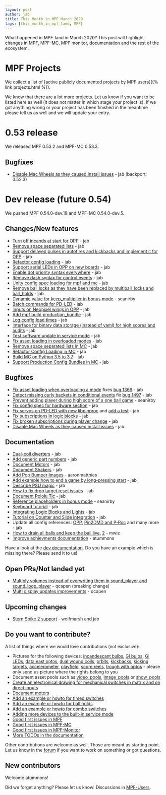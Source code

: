 ```yaml
---
layout: post
author: jab
title: This Month in MPF March 2020
tags: [this_month_in_mpf_land, MPF]
---
```

What happened in MPF-land in March 2020?
This post will highlight changes in MPF, MPF-MC, MPF monitor, documentation
and the rest of the ecosystem.

# MPF Projects

We collect a list of [active publicly documented projects by MPF users]({% link projects.html %}).

We know that there are a lot more projects.
Let us know if you want to be listed here as well (it does not matter in which
stage your project is).
If we got anything wrong or your project has been finished in the meantime
please tell us as well and we will update your entry.

# 0.53 release

We released MPF 0.53.2 and MPF-MC 0.53.3.

## Bugfixes

* [Disable Mac Wheels as they caused install issues](https://github.com/missionpinball/mpf-mc/commit/d7563436ea54cc5b491c7d098b518ee9d5f1ebd6) - jab (backport; 0.52.3)

# Dev release (future 0.54)

We pushed MPF 0.54.0-dev.18 and MPF-MC 0.54.0-dev.5.

## Changes/New features

* [Turn off incands at start for OPP](https://github.com/missionpinball/mpf/commit/e0e711d1a7c525474aa12e09a98a86bd043895cc) - jab
* [Remove space separated lists](https://github.com/missionpinball/mpf/pull/1505) - jab
* [Support delayed pulses in autofires and kickbacks and implement it for OPP](https://github.com/missionpinball/mpf/pull/1507) - jab
* [Refactor config loading](https://github.com/missionpinball/mpf/pull/1506) - jab
* [Support serial LEDs in OPP on new boards](https://github.com/missionpinball/mpf/pull/1508) - jab
* [Enable dot priority syntax everywhere](https://github.com/missionpinball/mpf/commit/9fda4065f8084781c47f65c61a47ba0d9fd8ddef) - jab
* [Remove dash syntax for control events](https://github.com/missionpinball/mpf/commit/27833c715a22f2a9f430b5d18db7161a1b2895f4) - jab
* [Unity config spec loading for mpf and mc](https://github.com/missionpinball/mpf/commit/c9802a7f65da2e7184c67eefad3f3a05b0f1cc5a) - jab
* [Remove ball locks as they have been replaced by multiball_locks and ball_holds](https://github.com/missionpinball/mpf/commit/ab45e683e9b434cde420b001236051587cec7fe3) - jab
* [Dynamic value for keep_multiplier in bonus mode](https://github.com/missionpinball/mpf/pull/1510) - seanirby
* [Batch commands for PD-LED](https://github.com/missionpinball/mpf/commit/9b08f849ad88e1f6d810a54235dc2da5696961a0) - jab
* [Inputs on Neopixel wings in OPP](https://github.com/missionpinball/mpf/commit/65615b2d36b0741d6f029e47ea28e89bdd208446) - jab
* [Add mpf build production_bundle](https://github.com/missionpinball/mpf/commit/2a91b5f436c9e3c745eb6127f056b40e5f3aad1e) - jab
* [Log config load times](https://github.com/missionpinball/mpf/commit/81e9750f4ea0c0b2c5fb42ee4cb59cdf7d97f84e) - jab
* [Interface for binary data storage (instead of yaml) for high scores and audits](https://github.com/missionpinball/mpf/commit/32221dcb6b108fb8f655950aa8c88a8f6fa26769) - jab
* [Test software update in service mode](https://github.com/missionpinball/mpf-mc/commit/cce63720ef5c09140b427cff156721f459deb260) - jab
* [Fix asset loading in overloaded modes](https://github.com/missionpinball/mpf-mc/commit/d0095cb6825a783cecbe91513ea0c7e22879ece8) - jab
* [Remove space separated lists in MC](https://github.com/missionpinball/mpf-mc/pull/396) - jab
* [Refactor Config Loading in MC](https://github.com/missionpinball/mpf-mc/pull/398) - jab
* [Build MC on Python 3.5 to 3.7](https://github.com/missionpinball/mpf-mc/commit/1843582c154bc5db0a7ada04a0c0508d8013b519) - jab
* [Support Production Config Bundles in MC](https://github.com/missionpinball/mpf-mc/commit/f55b7ee8a7247654858b5d90e0f33896730bae58) - jab

## Bugfixes

* [Fix asset loading when overloading a mode](https://github.com/missionpinball/mpf/commit/56fc2580a1356f1640cb8ea321bcb6c7224d19b1) fixes [bug 1366](https://github.com/missionpinball/mpf/issues/1366) - jab
* [Detect missing curly backets in conditional events](https://github.com/missionpinball/mpf/commit/82fc767ae10079dad062be75f30a91661254a3ee) fix [bug 1497](https://github.com/missionpinball/mpf/issues/1497) - jab
* [Prevent adding player during high score of a one ball game](https://github.com/missionpinball/mpf/pull/1509) - seanirby
* [Fix config spec for hardware section](https://github.com/missionpinball/mpf/commit/03349317fb331129bf8a12a0830938475ebd86f6) - jab
* [Fix servos on PD-LED with new libpinproc](https://github.com/missionpinball/mpf/commit/f417215b90236b3f0f3970e4d00a41e80a595b75) and [add a test](https://github.com/missionpinball/mpf/commit/1fe2ef21cb28731ba35cb16817be54fd962ab70d) - jab
* [Fix subscriptions in logic blocks](https://github.com/missionpinball/mpf/commit/794a8b875bd486dba8aa380377de9795fea4088e) - jab
* [Fix broken subscriptions during player change](https://github.com/missionpinball/mpf/commit/9b795c9db594f4ef7426e75023fcde110547fc76) - jab
* [Disable Mac Wheels as they caused install issues](https://github.com/missionpinball/mpf-mc/commit/921323f0ec0c149b1e670077e9a11607502f38f1) - jab

## Documentation

* [Dual-coil diverters](https://github.com/missionpinball/mpf-docs/commit/faba0261923d6aadf2fbaa5aca8d07c1556dd769) - jab
* [Add generic part numbers](https://github.com/missionpinball/mpf-docs/commit/c0a8eabd0df380c7e3cd0bd12883c64bf72e389e) - jab
* [Document Motors](https://github.com/missionpinball/mpf-docs/commit/eaf74ead18f712c403d4223bbf46ab8110713375) - jab
* [Document Shakers](https://github.com/missionpinball/mpf-docs/commit/3cbe8dc9192f2f042133a0123b779c3fa87d34c6) - jab
* [Add Pop Bumper Images](https://github.com/missionpinball/mpf-docs/commit/12cd1357114906631d696a5cf15688ad3a5e47bf) - aaronmatthies
* [Add example how to end a game by long-pressing start](https://github.com/missionpinball/mpf-docs/commit/ce58da4473499bf9ec3134ef3cd67b72e7fd95c4) - jab
* [Describe PSU magic](https://github.com/missionpinball/mpf-docs/commit/5db12ab87ea6dc8191db137ae76cbfcd6e10898b) - jab
* [How to fix drop target reset issues](https://github.com/missionpinball/mpf-docs/commit/f8786db15c04701679d1dbe432c2a6868ac34770) - jab
* [Document Pololu Tic](https://github.com/missionpinball/mpf-docs/commit/277814e78bc4deddb73edf35bd2617e926c0849e) - jab
* [Reference placeholders in bonus mode](https://github.com/missionpinball/mpf-docs/pull/286) - seanirby
* [Keyboard tutorial](https://github.com/missionpinball/mpf-docs/commit/9ac2ef49331529d4846aeaa284bf957e3d3a65c0) - jab
* [Integrating Logic Blocks and Lights](https://github.com/missionpinball/mpf-docs/commit/ab322dd528e459ac4d9ca94920c1e0e7cab2e8e1) - jab
* [Tutorial on Counter and Slide integration](https://github.com/missionpinball/mpf-docs/commit/5ac152d2d1c82e9306808890b018f6434b8f7604) - jab
* Update all config references: [OPP](https://github.com/missionpinball/mpf-docs/commit/01bbf59eaffbb8ca69b01b18b1b75e2d79e30cbc), [Pin2DMD and P-Roc](https://github.com/missionpinball/mpf-docs/commit/707c36c24623f64a60bce2b73d15c854577c066a) and many more - jab
* [How to drain all balls and keep the ball live](https://github.com/missionpinball/mpf-docs/pull/288/files), [2](https://github.com/missionpinball/mpf-docs/pull/287) -  mwiz
* [Improve achievments documentation](https://github.com/missionpinball/mpf-docs/pull/289) - atummons


Have a look at the [dev documentation](https://docs.missionpinball.org/en/dev/).
Do you have an example which is missing there? Please send it to us!

## Open PRs/Not landed yet

* [Multiply volumes instead of overwriting them in sound_player and sound_loop_player](https://github.com/missionpinball/mpf-mc/pull/333) - qcapen (breaking change)
* [Multi display updates improvements](https://github.com/missionpinball/mpf-mc/pull/323) - qcapen

## Upcoming changes

* [Stern Spike 2 support](https://github.com/missionpinball/mpf/issues/1246) - wolfmarsh and jab

## Do you want to contribute?

A list of things where we would love contributions (not exclusive):

* Pictures for the following devices:
  [incandescant bulbs](https://docs.missionpinball.org/en/dev/mechs/lights/matrix_lights.html),
  [GI bulbs](https://docs.missionpinball.org/en/dev/mechs/lights/gis.html),
  [GI LEDs](https://docs.missionpinball.org/en/dev/mechs/lights/gis.html),
  [data east optos](https://docs.missionpinball.org/en/dev/mechs/switches/optos.html),
  [dual wound coils](https://docs.missionpinball.org/en/dev/mechs/coils/dual_wound_coils.html),
  [orbits](https://docs.missionpinball.org/en/dev/mechs/loops/index.html),
  [kickbacks](https://docs.missionpinball.org/en/dev/mechs/kickbacks/index.html),
  [kicking targets](https://docs.missionpinball.org/en/dev/mechs/targets/kicking_targets/index.html),
  [accelerometer](https://docs.missionpinball.org/en/dev/mechs/accelerometers/index.html),
  [playfield](https://docs.missionpinball.org/en/dev/mechs/playfields/index.html),
  [score reels](https://docs.missionpinball.org/en/dev/mechs/score_reels/index.html),
  [trough with optos](https://docs.missionpinball.org/en/dev/mechs/troughs/index.html) - please only send us picture where the rights belong to you
* Document asset pools such as [video_pools](https://docs.missionpinball.org/en/dev/config/video_pools.html), [image_pools](https://docs.missionpinball.org/en/dev/config/image_pools.html) or [show_pools](https://docs.missionpinball.org/en/dev/config/show_pools.html)
* [Create an electronical drawing for mechanical switches in matrix and on direct inputs](https://docs.missionpinball.org/en/dev/mechs/switches/mechanical_switches.html)
* [Document motors](https://docs.missionpinball.org/en/dev/mechs/motors/index.html)
* [Add an example or howto for timed switches](https://docs.missionpinball.org/en/dev/game_logic/timed_switches/index.html)
* [Add an example or howto for ball holds](https://docs.missionpinball.org/en/dev/game_logic/ball_holds/index.html)
* [Add an example or howto for combo switches](https://docs.missionpinball.org/en/dev/game_logic/combo_switches/index.html)
* [Adding more devices to the built-in service mode](https://github.com/missionpinball/mpf/issues/693)
* [Good first issues in MPF](https://github.com/missionpinball/mpf/issues?q=is%3Aissue+is%3Aopen+label%3A%22good+first+issue%22)
* [Good first issues in MPF-MC](https://github.com/missionpinball/mpf-mc/issues?q=is%3Aissue+is%3Aopen+label%3A%22help+wanted%22)
* [Good first issues in MPF-Monitor](https://github.com/missionpinball/mpf-monitor/issues?q=is%3Aissue+is%3Aopen+label%3A%22help+wanted%22)
* [More TODOs in the documentation](https://docs.missionpinball.org/en/dev/search.html?q="Help+us+to+write+it"&check_keywords=yes&area=default)

Other contributions are welcome as well.
Those are meant as starting point.
Let us know in the [forum](https://groups.google.com/forum/#!forum/mpf-users)
if you want to work on something or got questions.

## New contributors

Welcome atummons!

Did we forget anything? Please let us know!
Discussions in [MPF-Users](https://groups.google.com/forum/#!forum/mpf-users).
